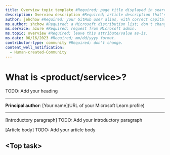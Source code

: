 ```yaml
---
title: Overview topic template #Required; page title displayed in search results. Don't enclose in quotation marks. 
description: Overview description #Required; article description that's displayed in search results. Don't enclose in quotation marks. Do end with a period.
author: jehchow #Required; your GitHub user alias, with correct capitalization.
ms.author: shchow #Required; a Microsoft distribution list; don't change. 
ms.service: azure #Required; request from Microsoft admin. 
ms.topic: overview #Required; leave this attribute/value as-is.
ms.date: 06/16/2023 #Required; mm/dd/yyyy format.
contributor-type: community #Required; don't change.
content_well_notification: 
  - Human-created-Community
---
```


<!--
Remove all the comments in this template before you sign-off or merge to the 
main branch.

This template provides the basic structure of a Overview article pattern. Refer to the [style and voice quick start article in the contributor guide](https://learn.microsoft.com/contribute/style-quick-start).

 1. H1 -----------------------------------------------------------------------------

Required: For the H1 - that's the primary heading at the top of the article - use the format "What
is <service>?" You can also use this in the TOC if your service name doesn’t cause the phrase to
wrap.

-->

# What is <product/service>? 
TODO: Add your heading

---

**Principal author**: [Your name](URL of your Microsoft Learn profile)

---


<!-- 2. Introductory paragraph ----------------------------------------------------------

Required: The introductory paragraph helps customers quickly determine whether an article is
relevant. Describe in customer-friendly terms what the service is and does, and why the customer
should care. Keep it short for the intro. You can go into more detail later in the article. Many
services add artwork or videos below the introduction.

-->

[Introductory paragraph]
TODO: Add your introductory paragraph

<!---Avoid notes, tips, and important boxes. Readers tend to skip over them. Better to put that info
directly into the article text.

--->

<!-- 3. Article body ------------------------------------------------------------ Required: After
the intro, you can develop your overview by discussing the features that answer the "Why should I
care" question with a bit more depth. Be sure to call out any basic requirements and dependencies,
as well as limitations or overhead. Don't catalog every feature, and some may only need to be
mentioned as available, without any discussion.

-->

[Article body]
TODO: Add your article body

<!-- Top tasks ------------------------------------------------------------------------------

Suggested: An effective way to structure your overview article is to create an H2 for top
customer tasks you've identified and describe how the product/service helps customers with that task.

Create a new H2 for each task you list.

--->

## \<Top task\>

<!-- 5. Next steps ------------------------------------------------------------------------

Required: In Overview articles, provide at least one next step and no more than three. Next steps in
overview articles will often link to a quickstart. Use regular links; do not use a blue box link.
What you link to will depend on what is really a next step for the customer. Do not use a "More info
section" or a "Resources section" or a "See also section".

--->
